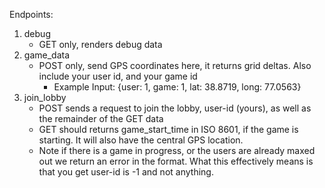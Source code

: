Endpoints: 

1. debug 
    * GET only, renders debug data
2. game_data
    * POST only, send GPS coordinates here, it returns grid deltas. Also include your user id, and your game id
        * Example Input: {user: 1, game: 1, lat: 38.8719, long: 77.0563}
3. join_lobby
    * POST sends a request to join the lobby, user-id (yours), as well as the remainder of the GET data 
    * GET should returns game_start_time in ISO 8601, if the game is starting. It will also have the central GPS location. 
    * Note if there is a game in progress, or the users are already maxed out we return an error in the format. What this effectively means is that you get user-id is -1 and not anything. 
